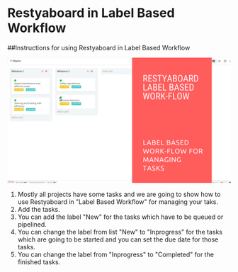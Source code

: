 # Restyaboard in Label Based Workflow

##Instructions for using Restyaboard in Label Based Workflow

[![Instructions for using restyaboard in label based workflow](label-based-workflow.png)](https://www.youtube.com/watch?v=kaBDY_DtcN0)

1.  Mostly all projects have some tasks and we are going to show how to use Restyaboard in "Label Based Workflow" for managing your taks.
2.  Add the tasks. 
3.  You can add the label "New" for the tasks which have to be queued or pipelined.
4.  You can change the label from list "New" to "Inprogress" for the tasks which are going to be started and you can set the due date for those tasks.
5.  You can change the label from "Inprogress" to "Completed" for the finished tasks. 


